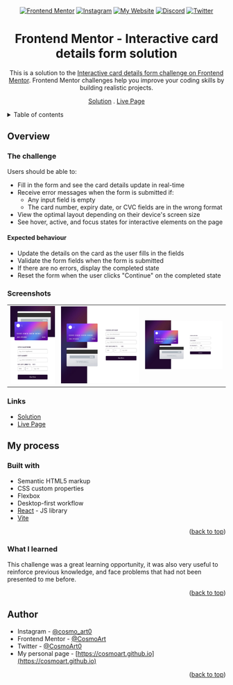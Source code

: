 <div id="top"></div>
<div align="center">

<a href="https://www.frontendmentor.io/profile/CosmoArt"><img src="https://img.shields.io/badge/-Frontend%20Mentor-brightgreen?style=for-the-badge" alt="Frontend Mentor" /></a>
<a href="https://www.instagram.com/cosmo_art0/"><img src="https://img.shields.io/badge/Instagram-E4405F?style=for-the-badge&logo=instagram&logoColor=white" alt="Instagram" /></a>
<a href="https://cosmoart.github.io"><img src="https://img.shields.io/badge/-My%20Website-blueviolet?style=for-the-badge" alt="My Website" /></a>
<a href="https://www.discord.com/users/734087835472232559/"><img src="https://img.shields.io/badge/Discord-7289DA?style=for-the-badge&logo=discord&logoColor=white" alt="Discord" /></a>
<a href="https://twitter.com/CosmoArt0"><img src="https://img.shields.io/badge/Twitter-1DA1F2?style=for-the-badge&logo=twitter&logoColor=white" alt="Twitter" /></a>

# Frontend Mentor - Interactive card details form solution

This is a solution to the [Interactive card details form challenge on Frontend Mentor](https://www.frontendmentor.io/challenges/interactive-card-details-form-XpS8cKZDWw). Frontend Mentor challenges help you improve your coding skills by building realistic projects.

[Solution][solution-url] . [Live Page][live-page]

</div>

<details>
<summary>Table of contents</summary>

-   [Overview](#overview)
    -   [The challenge](#the-challenge)
    -   [Screenshots](#screenshots)
    -   [Links](#links)
-   [My process](#my-process)
    -   [Built with](#built-with)
    -   [What I learned](#what-i-learned)
-   [Author](#author)

</details>

## Overview

### The challenge

Users should be able to:

-   Fill in the form and see the card details update in real-time
-   Receive error messages when the form is submitted if:
    -   Any input field is empty
    -   The card number, expiry date, or CVC fields are in the wrong format
-   View the optimal layout depending on their device's screen size
-   See hover, active, and focus states for interactive elements on the page

#### Expected behaviour

-   Update the details on the card as the user fills in the fields
-   Validate the form fields when the form is submitted
-   If there are no errors, display the completed state
-   Reset the form when the user clicks "Continue" on the completed state

### Screenshots

<table>
        <tr>
		    <td>
                <img src="./screenshots/mobile-solution.webp"
                    alt="Mobile solution" width="100%" title="Mobile solution"  />
            </td>
			            <td>
                <img src="./screenshots/tablet-solution.webp"
                    alt="Tablet solution" width="100%" title="Tablet solution"/>
            </td>
            <td>
                <img src="./screenshots/desktop-solution.webp"
                    alt="Desktop solution" width="100%" title="Desktop solution"/>
            </td>
        </tr>
</table>

### Links

-   [Solution][solution-url]
-   [Live Page][live-page]

## My process

### Built with

-   Semantic HTML5 markup
-   CSS custom properties
-   Flexbox
-   Desktop-first workflow
-   [React](https://reactjs.org/) - JS library
-   [Vite](https://interactive-card-details-form.vercel.app/)

<p align="right">(<a href="#top">back to top</a>)</p>

### What I learned

This challenge was a great learning opportunity, it was also very useful to reinforce previous knowledge, and face problems that had not been presented to me before.

<p align="right">(<a href="#top">back to top</a>)</p>

## Author

-   Instagram - [@cosmo_art0](https://www.instagram.com/cosmo_art0/)
-   Frontend Mentor - [@CosmoArt](https://www.frontendmentor.io/profile/cosmoart)
-   Twitter - [@CosmoArt0](https://twitter.com/cosmoart0)
-   My personal page - [https://cosmoart.github.io](https://cosmoart.github.io)

<p align="right">(<a href="#top">back to top</a>)</p>

[live-page]: https://interactive-card-details-form.vercel.app
[solution-url]: https://www.frontendmentor.io/solutions/interactive-card-details-form-solution-tKY7SrfIs_
